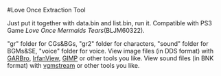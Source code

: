 #Love Once Extraction Tool

Just put it together with data.bin and list.bin, run it.
Compatible with PS3 Game _Love Once Mermaids Tears_(BLJM60322).

"gr" folder for CGs&BGs, "gr2" folder for characters, "sound" folder for BGMs&SE, "voice" folder for voice.
View image files (in DDS format) with [GARBro](https://github.com/morkt/GARbro), [IrfanView](https://www.irfanview.com/), [GIMP](https://www.gimp.org/) or other tools you like.
View sound files (in BNK format) with [vgmstream](https://github.com/vgmstream/vgmstream) or other tools you like.